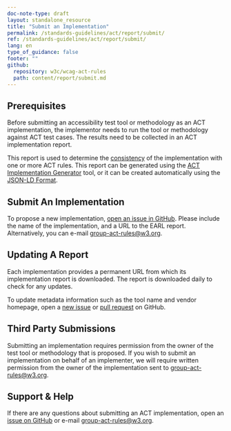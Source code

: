 ```yaml
---
doc-note-type: draft
layout: standalone_resource
title: "Submit an Implementation"
permalink: /standards-guidelines/act/report/submit/
ref: /standards-guidelines/act/report/submit/
lang: en
type_of_guidance: false
footer: ""
github:
  repository: w3c/wcag-act-rules
  path: content/report/submit.md
---
```


## Prerequisites

Before submitting an accessibility test tool or methodology as an ACT implementation, the implementor needs to run the tool or methodology against ACT test cases. The results need to be collected in an ACT implementation report.

This report is used to determine the [consistency](../../implementations/#understanding-act-consistency) of the implementation with one or more ACT rules. This report can be generated using the [ACT Implementation Generator](https://act-implementor.netlify.app/) tool, or it can be created automatically using the [JSON-LD Format](../earl/).

## Submit An Implementation

To propose a new implementation, [open an issue in GitHub](https://github.com/w3c/wcag-act-rules/issues/new). Please include the name of the implementation, and a URL to the EARL report. Alternatively, you can e-mail [group-act-rules@w3.org][].

## Updating A Report

Each implementation provides a permanent URL from which its implementation report is downloaded. The report is downloaded daily to check for any updates.

To update metadata information such as the tool name and vendor homepage, open a [new issue][issue] or [pull request](https://github.com/w3c/wcag-act-rules/pulls) on GitHub.

## Third Party Submissions

Submitting an implementation requires permission from the owner of the test tool or methodology that is proposed. If you wish to submit an implementation on behalf of an implementer, we will require written permission from the owner of the implementation sent to [group-act-rules@w3.org][].

## Support & Help

If there are any questions about submitting an ACT implementation, open an [issue on GitHub][issue] or e-mail [group-act-rules@w3.org][].

[group-act-rules@w3.org]: mailto:group-act-rules@w3.org
[issue]: https://github.com/w3c/wcag-act-rules/issues/new

